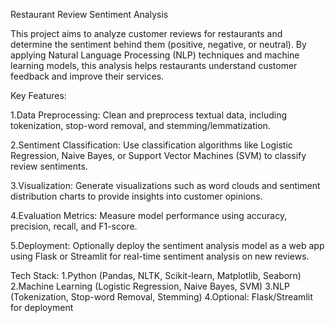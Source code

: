 Restaurant Review Sentiment Analysis

This project aims to analyze customer reviews for restaurants and determine the sentiment behind them (positive, negative, or neutral). By applying Natural Language Processing (NLP) techniques and machine learning models, this analysis helps restaurants understand customer feedback and improve their services.

Key Features:

1.Data Preprocessing: Clean and preprocess textual data, including tokenization, stop-word removal, and stemming/lemmatization.

2.Sentiment Classification: Use classification algorithms like Logistic Regression, Naive Bayes, or Support Vector Machines (SVM) to classify review sentiments.

3.Visualization: Generate visualizations such as word clouds and sentiment distribution charts to provide insights into customer opinions.

4.Evaluation Metrics: Measure model performance using accuracy, precision, recall, and F1-score.

5.Deployment: Optionally deploy the sentiment analysis model as a web app using Flask or Streamlit for real-time sentiment analysis on new reviews.

Tech Stack:
1.Python (Pandas, NLTK, Scikit-learn, Matplotlib, Seaborn)
2.Machine Learning (Logistic Regression, Naive Bayes, SVM)
3.NLP (Tokenization, Stop-word Removal, Stemming)
4.Optional: Flask/Streamlit for deployment
